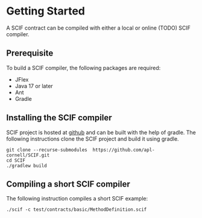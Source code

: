 # Getting Started

<!-- 
    Here writes a short tutorial on how to download, install SCIF compiler and try compiling a short smart contract. 
-->

A SCIF contract can be compiled with either a local or online (TODO) SCIF compiler. 

## Prerequisite

To build a SCIF compiler, the following packages are required:

* JFlex
* Java 17 or later
* Ant
* Gradle

## Installing the SCIF compiler

SCIF project is hosted at [github](https://github.com/Neroysq/SCIF) and can be built with the help of gradle. The following instructions clone the SCIF project and build it using gradle.

```shell
git clone --recurse-submodules  https://github.com/apl-cornell/SCIF.git
cd SCIF
./gradlew build
```

## Compiling a short SCIF compiler

The following instruction compiles a short SCIF example:

```shell
./scif -c test/contracts/basic/MethodDefinition.scif
```
